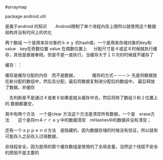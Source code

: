 

#arraymap

package android.util

是属于android 的知识　　Android限制了单个进程内存上限所以就使用这个数据结构并没有时间上的优化

两个数组
一个是用来存对象的ｋｅｙ 的hash值，一个是用来存储对象的key和value　key在奇数位置 value 在偶数位置上
　
分配尺寸是４或这８时候就执行缓存，其他是直接奉陪，但是不是一直执行，当缓存大于１０次的时候就不缓存了

缓存：：

缓存是缓存分配的内存　而不是数据，　　　　缓存的方式－－－＞
先是将数据放在新分配的数组中，然后去分配，最后将数据复制进分配后的数组中，
最后释放了数据，并缓存


　先判断是不是通过４或者８如果是就从缓存中去，然后将除了数组０和１位置上的
数据都置空，


其中有两个方法　一个是clear 方法这个方法是清空所有数据，一个是　erase方法　　这个是将ｍＡｒｒａｙ中的数据清空　mHashes中的数据并没有清空；

还有一个ａｐｐｅｎｄ方法　是隐藏的，因为数据存储的时候没有验证，所以就有可能存入之前存入过得数据，

非线程安全，因为是用的那个缓存数组是使用的了全局变量，当然这个线程不安全的原因不是主要的